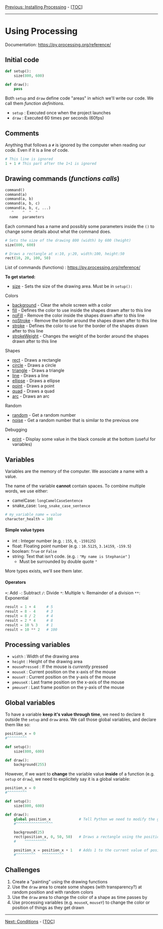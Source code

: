 [Previous: Installing Processing](01_processing_install.md) - [[TOC](README.md)]

---

# Using Processing

Documentation: https://py.processing.org/reference/

## Initial code
```python
def setup():
    size(800, 600)

def draw():
    pass
```

Both `setup` and `draw` define code "areas" in which we'll write our code. We call them *function definitions*.
- `setup` : Executed once when the project launches
- `draw` : Executed 60 times per seconds (60fps)

## Comments
Anything  that follows a `#` is ignored by the computer when reading our code. Even if it is a line of code.

```python
# This line is ignored
1 + 1 # This part after the 1+1 is ignored
```

## Drawing commands (*functions calls*)

```python
command()
command(a)
command(a, b)
command(a, b, c)
command(a, b, c, ...)
   ^    ^  ^  ^
  name  parameters
```

Each command has a name and possibly some parameters inside the `()` to change some details about what the command does.

```python
# Sets the size of the drawing 800 (width) by 600 (height)
size(800, 600)
```

```python
# Draws a rectangle at x:10, y:20, width:100, height:50
rect(10, 20, 100, 50)
```

List of commands (functions) : https://py.processing.org/reference/

**To get started:**
- [size](https://py.processing.org/reference/size.html) - Sets the size of the drawing area. Must be in `setup():`

Colors
- [background](https://py.processing.org/reference/background.html) - Clear the whole screen with a color
- [fill](https://py.processing.org/reference/fill.html) - Defines the color to use inside the shapes drawn after to this line
- [noFill](https://py.processing.org/reference/noFill.html) - Remove the color inside the shapes drawn after to this line
- [noStroke](https://py.processing.org/reference/noStroke.html) - Remove the border around the shapes drawn after to this line
- [stroke](https://py.processing.org/reference/stroke.html) - Defines the color to use for the border of the shapes drawn after to this line
- [strokeWeight](https://py.processing.org/reference/strokeWeight.html) - Changes the weight of the border around the shapes drawn after to this line

Shapes
- [rect](https://py.processing.org/reference/rect.html) - Draws a rectangle
- [circle](https://py.processing.org/reference/circle.html) - Draws a circle
- [triangle](https://py.processing.org/reference/triangle.html) - Draws a triangle
- [line](https://py.processing.org/reference/line.html) - Draws a line
- [ellipse](https://py.processing.org/reference/ellipse.html) - Draws a ellipse
- [point](https://py.processing.org/reference/point.html) - Draws a point
- [quad](https://py.processing.org/reference/quad.html) - Draws a quad
- [arc](https://py.processing.org/reference/arc.html) - Draws an arc

Random
- [random](https://py.processing.org/reference/random.html) - Get a random number
- [noise](https://py.processing.org/reference/noise.html) - Get a random number that is similar to the previous one

Debugging
- [print](https://py.processing.org/reference/print.html) - Display some value in the black console at the bottom (useful for variables)


## Variables

Variables are the memory of the computer. We associate a name with a value.

The name of the variable **cannot** contain spaces. To combine multiple words, we use either:
- camelCase: `longCamelCaseSentence`
- snake_case: `long_snake_case_sentence`

```python
# my_variable_name = value
character_health = 100
```

#### Simple value types

- int : Integer number (e.g. : `155`, `0`, `-159125`)
- float: Floating point number (e.g. : `10.5125`, `3.14159`, `-159.5`)
- boolean: `True` or `False`
- string: Text that isn't code.  (e.g. : `"My name is Stephanie"` )
    - Must be surrounded by double quote `"`

More types exists, we'll see them later.

#### Operators
`+`: Add
`-`: Subtract
`/`: Divide
`*`: Multiple
`%`: Remainder of a division
`**`: Exponential

```python
result = 1 + 4     # 5
result = 8 - 4     # 3
result = 8 / 2     # 4
result = 2 * 4     # 8
result = 10 % 3    # 1
result = 10 ** 2   # 100
```

## Processing variables
- `width` : Width of the drawing area
- `height` : Height of the drawing area
- `mousePressed` : If the mouse is *currently* pressed
- `mouseX` : Current position on the x-axis of the mouse
- `mouseY` : Current position on the y-axis of the mouse
- `pmouseX` : Last frame position on the x-axis of the mouse
- `pmouseY` : Last frame position on the y-axis of the mouse

## Global variables

To have a variable **keep it's value through time**, we need to declare it outside the `setup` and `draw` area. We call those global variables, and declare them like so:
```python
position_x = 0
#^^^^^^^^^

def setup():
    size(800, 600)

def draw():
    background(255)
```

However, if we want to **change** the variable value **inside** of a function (e.g. `setup` or `draw`), we need to explicitely say it is a global variable:

```python
position_x = 0
#^^^^^^^^^

def setup():
    size(800, 600)

def draw():
    global position_x             # Tell Python we need to modify the global variable
    #^^^^^^^^^^^^^^^^^

    background(25)
    rect(position_x, 0, 50, 50)   # Draws a rectangle using the position_x as x-axis
    #    ^^^^^^^^^^

    position_x = position_x + 1   # Adds 1 to the current value of position_x
    #^^^^^^^^^   ^^^^^^^^^^
```

## Challenges
1. Create a "painting" using the drawing functions
2. Use the `draw` area to create some shapes (with transparency?) at random position and with random colors
3. Use the `draw` area to change the color of a shape as time passes by
4. Use processing variables (e.g. `mouseX`, `mouseY`) to change the color or position of things as they get drawn

------

[Next: Conditions](03_conditions.md) - [[TOC](README.md)]